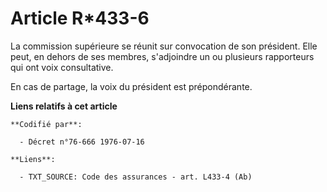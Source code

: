 # Article R*433-6

La commission supérieure se réunit sur convocation de son président. Elle peut, en dehors de ses membres, s'adjoindre un ou
plusieurs rapporteurs qui ont voix consultative.

En cas de partage, la voix du président est prépondérante.

**Liens relatifs à cet article**

	**Codifié par**:

	  - Décret n°76-666 1976-07-16

	**Liens**:

	  - TXT_SOURCE: Code des assurances - art. L433-4 (Ab)
